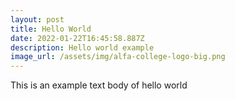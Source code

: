 ```yaml
---
layout: post
title: Hello World
date: 2022-01-22T16:45:58.887Z
description: Hello world example
image_url: /assets/img/alfa-college-logo-big.png
---
```

This is an example text body of hello world